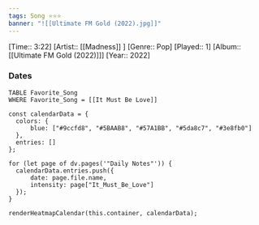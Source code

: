 ```yaml
---
tags: Song ⭐⭐⭐ 
banner: "![[Ultimate FM Gold (2022).jpg]]"
---
```

[Time:: 3:22]
[Artist:: [[Madness]] ]
[Genre:: Pop]
[Played:: 1]
[Album:: [[Ultimate FM Gold (2022)]]]
[Year:: 2022]
### Dates
````dataview
TABLE Favorite_Song
WHERE Favorite_Song = [[It Must Be Love]]
````
  ```dataviewjs
const calendarData = { 
	colors: { 
		blue: ["#9ccfd8", "#5BAAB8", "#57A1BB", "#5da8c7", "#3e8fb0"] 
	}, 
	entries: [] 
}; 

for (let page of dv.pages('"Daily Notes"')) { 
	calendarData.entries.push({ 
		date: page.file.name, 
		intensity: page["It_Must_Be_Love"]
	}); 
} 

renderHeatmapCalendar(this.container, calendarData);
```
